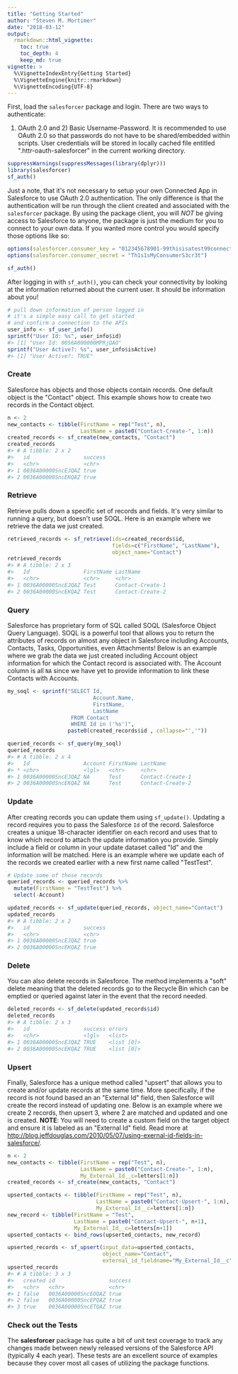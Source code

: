 ```yaml
---
title: "Getting Started"
author: "Steven M. Mortimer"
date: "2018-03-12"
output:
  rmarkdown::html_vignette:
    toc: true
    toc_depth: 4
    keep_md: true
vignette: >
  %\VignetteIndexEntry{Getting Started}
  %\VignetteEngine{knitr::rmarkdown}
  %\VignetteEncoding{UTF-8}
---
```




First, load the `salesforcer` package and login. There are two ways to authenticate: 
1) OAuth 2.0 and 2) Basic Username-Password. It is recommended to use OAuth 2.0 so that 
passwords do not have to be shared/embedded within scripts. User credentials will 
be stored in locally cached file entitled ".httr-oauth-salesforcer" in the current working 
directory.




```r
suppressWarnings(suppressMessages(library(dplyr)))
library(salesforcer)
sf_auth()
```

Just a note, that it's not necessary to setup your own Connected App in Salesforce 
to use OAuth 2.0 authentication. The only difference is that the authentication 
will be run through the client created and associated with the `salesforcer` 
package. By using the package client, you will *NOT* be giving access to Salesforce 
to anyone, the package is just the medium for you to connect to your own data. 
If you wanted more control you would specify those options like so: 


```r
options(salesforcer.consumer_key = "012345678901-99thisisatest99connected33app22key")
options(salesforcer.consumer_secret = "Th1s1sMyConsumerS3cr3t")

sf_auth()
```

After logging in with `sf_auth()`, you can check your connectivity by looking at 
the information returned about the current user. It should be information about you!


```r
# pull down information of person logged in
# it's a simple easy call to get started 
# and confirm a connection to the APIs
user_info <- sf_user_info()
sprintf("User Id: %s", user_info$id)
#> [1] "User Id: 0056A000000MPRjQAO"
sprintf("User Active?: %s", user_info$isActive)
#> [1] "User Active?: TRUE"
```

### Create
Salesforce has objects and those objects contain records. One default object is the 
"Contact" object. This example shows how to create two records in the Contact object.


```r
n <- 2
new_contacts <- tibble(FirstName = rep("Test", n),
                       LastName = paste0("Contact-Create-", 1:n))
created_records <- sf_create(new_contacts, "Contact")
created_records
#> # A tibble: 2 x 2
#>   id                 success
#>   <chr>              <chr>  
#> 1 0036A00000SncEJQAZ true   
#> 2 0036A00000SncEKQAZ true
```

### Retrieve
Retrieve pulls down a specific set of records and fields. It's very similar to 
running a query, but doesn't use SOQL. Here is an example where we retrieve the 
data we just created.


```r
retrieved_records <- sf_retrieve(ids=created_records$id, 
                                 fields=c("FirstName", "LastName"), 
                                 object_name="Contact")
retrieved_records
#> # A tibble: 2 x 3
#>   Id                 FirstName LastName        
#>   <chr>              <chr>     <chr>           
#> 1 0036A00000SncEJQAZ Test      Contact-Create-1
#> 2 0036A00000SncEKQAZ Test      Contact-Create-2
```


### Query

Salesforce has proprietary form of SQL called SOQL (Salesforce Object Query 
Language). SOQL is a powerful tool that allows you to return the attributes of records 
on almost any object in Salesforce including Accounts, Contacts, Tasks, Opportunities, 
even Attachments! Below is an example where we grab the data we just created 
including Account object information for which the Contact record is associated 
with. The Account column is all `NA` since we have yet to provide information to 
link these Contacts with Accounts.


```r
my_soql <- sprintf("SELECT Id, 
                           Account.Name, 
                           FirstName, 
                           LastName 
                    FROM Contact 
                    WHERE Id in ('%s')", 
                   paste0(created_records$id , collapse="','"))

queried_records <- sf_query(my_soql)
queried_records
#> # A tibble: 2 x 4
#>   Id                 Account FirstName LastName        
#> * <chr>              <lgl>   <chr>     <chr>           
#> 1 0036A00000SncEJQAZ NA      Test      Contact-Create-1
#> 2 0036A00000SncEKQAZ NA      Test      Contact-Create-2
```

### Update

After creating records you can update them using `sf_update()`. Updating a record 
requires you to pass the Salesforce `Id` of the record. Salesforce creates a unique 
18-character identifier on each record and uses that to know which record to 
attach the update information you provide. Simply include a field or column in your 
update dataset called "Id" and the information will be matched. Here is an example 
where we update each of the records we created earlier with a new first name 
called "TestTest".


```r
# Update some of those records
queried_records <- queried_records %>%
  mutate(FirstName = "TestTest") %>% 
  select(-Account)

updated_records <- sf_update(queried_records, object_name="Contact")
updated_records
#> # A tibble: 2 x 2
#>   id                 success
#>   <chr>              <chr>  
#> 1 0036A00000SncEJQAZ true   
#> 2 0036A00000SncEKQAZ true
```

### Delete
You can also delete records in Salesforce. The method implements a "soft" delete 
meaning that the deleted records go to the Recycle Bin which can be emptied or 
queried against later in the event that the record needed.


```r
deleted_records <- sf_delete(updated_records$id)
deleted_records
#> # A tibble: 2 x 3
#>   id                 success errors    
#>   <chr>              <lgl>   <list>    
#> 1 0036A00000SncEJQAZ TRUE    <list [0]>
#> 2 0036A00000SncEKQAZ TRUE    <list [0]>
```

### Upsert
Finally, Salesforce has a unique method called "upsert" that allows you to 
create and/or update records at the same time. More specifically, if the record 
is not found based an an "External Id" field, then Salesforce will create the 
record instead of updating one. Below is an example where we create 2 records, 
then upsert 3, where 2 are matched and updated and one is created. **NOTE**: You 
will need to create a custom field on the target object and ensure it is labeled as 
an "External Id" field. Read more at http://blog.jeffdouglas.com/2010/05/07/using-exernal-id-fields-in-salesforce/.


```r
n <- 2
new_contacts <- tibble(FirstName = rep("Test", n),
                       LastName = paste0("Contact-Create-", 1:n), 
                       My_External_Id__c=letters[1:n])
created_records <- sf_create(new_contacts, "Contact")

upserted_contacts <- tibble(FirstName = rep("Test", n),
                            LastName = paste0("Contact-Upsert-", 1:n), 
                            My_External_Id__c=letters[1:n])
new_record <- tibble(FirstName = "Test",
                     LastName = paste0("Contact-Upsert-", n+1), 
                     My_External_Id__c=letters[n+1])
upserted_contacts <- bind_rows(upserted_contacts, new_record)

upserted_records <- sf_upsert(input_data=upserted_contacts, 
                              object_name="Contact", 
                              external_id_fieldname="My_External_Id__c")
upserted_records
#> # A tibble: 3 x 3
#>   created id                 success
#>   <chr>   <chr>              <chr>  
#> 1 false   0036A00000SncEOQAZ true   
#> 2 false   0036A00000SncEPQAZ true   
#> 3 true    0036A00000SncETQAZ true
```



### Check out the Tests

The **salesforcer** package has quite a bit of unit test coverage to track any 
changes made between newly released versions of the Salesforce API (typically 4 each year). 
These tests are an excellent source of examples because they cover most all cases of 
utilizing the package functions. 
